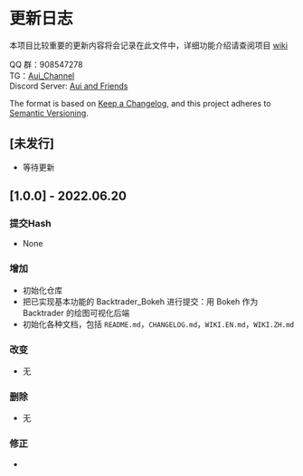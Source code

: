 # 更新日志
本项目比较重要的更新内容将会记录在此文件中，详细功能介绍请查阅项目 [wiki](https://github.com/iniself/backtrader_bokeh/wiki/wiki-zh)

QQ 群：908547278  
TG：[Aui_Channel](https://t.me/aui_say)   
Discord Server: [Aui and Friends](https://discord.gg/dhp8uzKSfR)

The format is based on [Keep a Changelog](https://keepachangelog.com/en/1.0.0/),
and this project adheres to [Semantic Versioning](https://semver.org/spec/v2.0.0.html).

## [未发行]
- 等待更新


## [1.0.0] - 2022.06.20
### 提交Hash
- None

### 增加
- 初始化仓库
- 把已实现基本功能的 Backtrader_Bokeh 进行提交：用 Bokeh 作为 Backtrader 的绘图可视化后端
- 初始化各种文档，包括 `README.md`，`CHANGELOG.md`，`WIKI.EN.md`，`WIKI.ZH.md`

### 改变
- 无

### 删除
- 无
  
### 修正
- 
